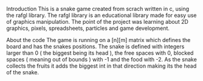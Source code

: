 Introduction
This is a snake game created from scrach written in c, using the rafgl library. The rafgl library is an educational library made for easy use of graphics manipulation.
The point of the project was learning about 2D graphics, pixels, spreadsheets, particles and game development.

About the code
The game is running on a [n][m] matrix which defines the board and has the snakes positions. The snake is defined with integers larger than 0 ( the biggest being its head ), the free spaces with 0, blocked spaces ( meaning out of bounds ) with -1 and the food with -2.
As the snake collects the fruits it adds the biggest int in that direction making its the head of the snake.

